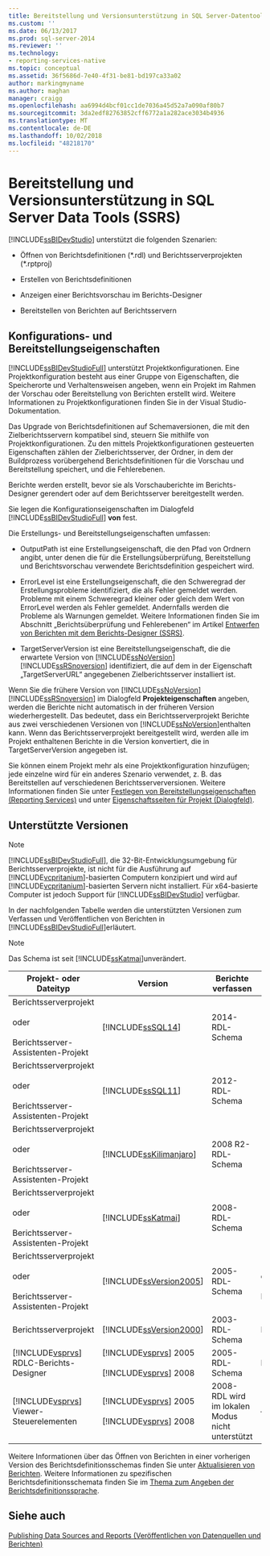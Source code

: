 ```yaml
---
title: Bereitstellung und Versionsunterstützung in SQL Server-Datentools (SSRS) | Microsoft-Dokumentation
ms.custom: ''
ms.date: 06/13/2017
ms.prod: sql-server-2014
ms.reviewer: ''
ms.technology:
- reporting-services-native
ms.topic: conceptual
ms.assetid: 36f5686d-7e40-4f31-be81-bd197ca33a02
author: markingmyname
ms.author: maghan
manager: craigg
ms.openlocfilehash: aa6994d4bcf01cc1de7036a45d52a7a090af80b7
ms.sourcegitcommit: 3da2edf82763852cff6772a1a282ace3034b4936
ms.translationtype: MT
ms.contentlocale: de-DE
ms.lasthandoff: 10/02/2018
ms.locfileid: "48218170"
---
```

# <a name="deployment-and-version-support-in-sql-server-data-tools-ssrs"></a>Bereitstellung und Versionsunterstützung in  SQL Server Data Tools (SSRS)
  [!INCLUDE[ssBIDevStudio](../../includes/ssbidevstudio-md.md)] unterstützt die folgenden Szenarien:  
  
-   Öffnen von Berichtsdefinitionen (*.rdl) und Berichtsserverprojekten (\*.rptproj)  
  
-   Erstellen von Berichtsdefinitionen  
  
-   Anzeigen einer Berichtsvorschau im Berichts-Designer  
  
-   Bereitstellen von Berichten auf Berichtsservern  
  
##  <a name="bkmk_ConfigurationandDeploymentProperties"></a> Konfigurations- und Bereitstellungseigenschaften  
 [!INCLUDE[ssBIDevStudioFull](../../includes/ssbidevstudiofull-md.md)] unterstützt Projektkonfigurationen. Eine Projektkonfiguration besteht aus einer Gruppe von Eigenschaften, die Speicherorte und Verhaltensweisen angeben, wenn ein Projekt im Rahmen der Vorschau oder Bereitstellung von Berichten erstellt wird. Weitere Informationen zu Projektkonfigurationen finden Sie in der Visual Studio-Dokumentation.  
  
 Das Upgrade von Berichtsdefinitionen auf Schemaversionen, die mit den Zielberichtsservern kompatibel sind, steuern Sie mithilfe von Projektkonfigurationen. Zu den mittels Projektkonfigurationen gesteuerten Eigenschaften zählen der Zielberichtsserver, der Ordner, in dem der Buildprozess vorübergehend Berichtsdefinitionen für die Vorschau und Bereitstellung speichert, und die Fehlerebenen.  
  
 Berichte werden erstellt, bevor sie als Vorschauberichte im Berichts-Designer gerendert oder auf dem Berichtsserver bereitgestellt werden.  
  
 Sie legen die Konfigurationseigenschaften im Dialogfeld [!INCLUDE[ssBIDevStudioFull](../../includes/ssbidevstudiofull-md.md)] **von** fest.  
  
 Die Erstellungs- und Bereitstellungseigenschaften umfassen:  
  
-   OutputPath ist eine Erstellungseigenschaft, die den Pfad von Ordnern angibt, unter denen die für die Erstellungsüberprüfung, Bereitstellung und Berichtsvorschau verwendete Berichtsdefinition gespeichert wird.  
  
-   ErrorLevel ist eine Erstellungseigenschaft, die den Schweregrad der Erstellungsprobleme identifiziert, die als Fehler gemeldet werden. Probleme mit einem Schweregrad kleiner oder gleich dem Wert von ErrorLevel werden als Fehler gemeldet. Andernfalls werden die Probleme als Warnungen gemeldet. Weitere Informationen finden Sie im Abschnitt „Berichtsüberprüfung und Fehlerebenen“ im Artikel [Entwerfen von Berichten mit dem Berichts-Designer (SSRS)](design-reporting-services-paginated-reports-with-report-designer-ssrs.md).  
  
-   TargetServerVersion ist eine Bereitstellungseigenschaft, die die erwartete Version von [!INCLUDE[ssNoVersion](../../includes/ssnoversion-md.md)] [!INCLUDE[ssRSnoversion](../../includes/ssrsnoversion-md.md)] identifiziert, die auf dem in der Eigenschaft „TargetServerURL“ angegebenen Zielberichtsserver installiert ist.  
  
 Wenn Sie die frühere Version von [!INCLUDE[ssNoVersion](../../includes/ssnoversion-md.md)] [!INCLUDE[ssRSnoversion](../../includes/ssrsnoversion-md.md)] im Dialogfeld **Projekteigenschaften** angeben, werden die Berichte nicht automatisch in der früheren Version wiederhergestellt. Das bedeutet, dass ein Berichtsserverprojekt Berichte aus zwei verschiedenen Versionen von [!INCLUDE[ssNoVersion](../../includes/ssnoversion-md.md)]enthalten kann. Wenn das Berichtsserverprojekt bereitgestellt wird, werden alle im Projekt enthaltenen Berichte in die Version konvertiert, die in TargetServerVersion angegeben ist.  
  
 Sie können einem Projekt mehr als eine Projektkonfiguration hinzufügen; jede einzelne wird für ein anderes Szenario verwendet, z. B. das Bereitstellen auf verschiedenen Berichtsserverversionen. Weitere Informationen finden Sie unter [Festlegen von Bereitstellungseigenschaften &#40;Reporting Services&#41;](set-deployment-properties-reporting-services.md) und unter [Eigenschaftsseiten für Projekt &#40;Dialogfeld&#41;](project-property-pages-dialog-box.md).  
  
##  <a name="bkmk_SupportedVersions"></a> Unterstützte Versionen  
  
> [!NOTE]  
>  [!INCLUDE[ssBIDevStudioFull](../../includes/ssbidevstudiofull-md.md)], die 32-Bit-Entwicklungsumgebung für Berichtsserverprojekte, ist nicht für die Ausführung auf [!INCLUDE[vcpritanium](../../includes/vcpritanium-md.md)]-basierten Computern konzipiert und wird auf [!INCLUDE[vcpritanium](../../includes/vcpritanium-md.md)]-basierten Servern nicht installiert. Für x64-basierte Computer ist jedoch Support für [!INCLUDE[ssBIDevStudio](../../includes/ssbidevstudio-md.md)] verfügbar.  
  
 In der nachfolgenden Tabelle werden die unterstützten Versionen zum Verfassen und Veröffentlichen von Berichten in [!INCLUDE[ssBIDevStudioFull](../../includes/ssbidevstudiofull-md.md)]erläutert.  
  
> [!NOTE]  
>  Das Schema ist seit [!INCLUDE[ssKatmai](../../includes/sskatmai-md.md)]unverändert.  
  
|Projekt- oder Dateityp|Version|Berichte verfassen|Veröffentlichen von Berichten|Hinweise|  
|--------------------------|-------------|--------------------|---------------------|-----------|  
|Berichtsserverprojekt<br /><br /> oder<br /><br /> Berichtsserver-Assistenten-Projekt|[!INCLUDE[ssSQL14](../../includes/sssql14-md.md)]|2014-RDL-Schema|[!INCLUDE[ssSQL14](../../includes/sssql14-md.md)] [!INCLUDE[ssRSnoversion](../../includes/ssrsnoversion-md.md)]||  
|Berichtsserverprojekt<br /><br /> oder<br /><br /> Berichtsserver-Assistenten-Projekt|[!INCLUDE[ssSQL11](../../includes/sssql11-md.md)]|2012-RDL-Schema|[!INCLUDE[ssSQL11](../../includes/sssql11-md.md)] [!INCLUDE[ssRSnoversion](../../includes/ssrsnoversion-md.md)]||  
|Berichtsserverprojekt<br /><br /> oder<br /><br /> Berichtsserver-Assistenten-Projekt|[!INCLUDE[ssKilimanjaro](../../includes/sskilimanjaro-md.md)]|2008 R2-RDL-Schema|[!INCLUDE[ssKilimanjaro](../../includes/sskilimanjaro-md.md)] [!INCLUDE[ssRSnoversion](../../includes/ssrsnoversion-md.md)]||  
|Berichtsserverprojekt<br /><br /> oder<br /><br /> Berichtsserver-Assistenten-Projekt|[!INCLUDE[ssKatmai](../../includes/sskatmai-md.md)]|2008-RDL-Schema|[!INCLUDE[ssKatmai](../../includes/sskatmai-md.md)] [!INCLUDE[ssRSnoversion](../../includes/ssrsnoversion-md.md)] -Berichtsserver|Aktualisiert 2003 RDL und 2005 RDL lokal auf das 2008 RDL-Schema.|  
|Berichtsserverprojekt<br /><br /> oder<br /><br /> Berichtsserver-Assistenten-Projekt|[!INCLUDE[ssVersion2005](../../includes/ssversion2005-md.md)]|2005-RDL-Schema|[!INCLUDE[ssVersion2005](../../includes/ssversion2005-md.md)] oder [!INCLUDE[ssKatmai](../../includes/sskatmai-md.md)] [!INCLUDE[ssRSnoversion](../../includes/ssrsnoversion-md.md)] Berichtsserver||  
|Berichtsserverprojekt|[!INCLUDE[ssVersion2000](../../includes/ssversion2000-md.md)]|2003-RDL-Schema|Nicht unterstützt||  
|[!INCLUDE[vsprvs](../../includes/vsprvs-md.md)] RDLC-Berichts-Designer|[!INCLUDE[vsprvs](../../includes/vsprvs-md.md)] 2005<br /><br /> [!INCLUDE[vsprvs](../../includes/vsprvs-md.md)] 2008|2005-RDL-Schema|Nicht unterstützt|2008-RDL-Schema wird nicht unterstützt.|  
|[!INCLUDE[vsprvs](../../includes/vsprvs-md.md)] Viewer-Steuerelementen|[!INCLUDE[vsprvs](../../includes/vsprvs-md.md)] 2005<br /><br /> [!INCLUDE[vsprvs](../../includes/vsprvs-md.md)] 2008|2008-RDL wird im lokalen Modus nicht unterstützt|–|Anzeige von 2008-RDL-Berichten auf [!INCLUDE[ssKatmai](../../includes/sskatmai-md.md)] [!INCLUDE[ssRSnoversion](../../includes/ssrsnoversion-md.md)] -Berichtsserver im Servermodus möglich.|  
  
 Weitere Informationen über das Öffnen von Berichten in einer vorherigen Version des Berichtsdefinitionsschemas finden Sie unter [Aktualisieren von Berichten](../install-windows/upgrade-reports.md). Weitere Informationen zu spezifischen Berichtsdefinitionsschemata finden Sie im [Thema zum Angeben der Berichtsdefinitionssprache](http://go.microsoft.com/fwlink/?linkid=116865).  
  
## <a name="see-also"></a>Siehe auch  
 [Publishing Data Sources and Reports (Veröffentlichen von Datenquellen und Berichten)](../reports/publishing-data-sources-and-reports.md)  
  
  
